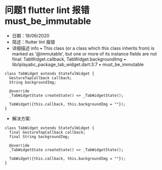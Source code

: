 # 问题1 flutter lint 报错 must_be_immutable

- 日期：18/06/2020
- 简述：flutter lint 报错 
- 详细描述 
 info • This class (or a class which this class inherits from) is marked as '@immutable', but one or more of its
   instance fields are not final: TabWidget.callback, TabWidget.backgroundImg •
   lib/iplayabc_package_tab_widget.dart:3:7 • must_be_immutable
```
class TabWidget extends StatefulWidget {
  GestureTapCallback callback;
  String backgroundImg;

  @override
  _TabWidgetState createState() => _TabWidgetState();

  TabWidget({this.callback, this.backgroundImg = ""});
}

```

- 解决方案:
```
class TabWidget extends StatefulWidget {
  final GestureTapCallback callback;
  final String backgroundImg;

  @override
  _TabWidgetState createState() => _TabWidgetState();

  TabWidget({this.callback, this.backgroundImg = ""});
}
```


